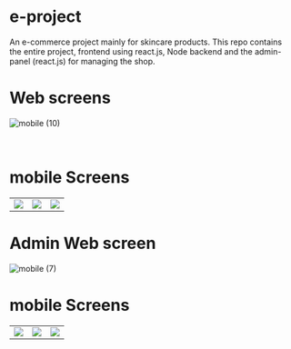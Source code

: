 # e-project

An e-commerce project mainly for skincare products. This repo contains the entire project, frontend using react.js, Node backend and the admin-panel (react.js) for managing the shop.
<br>

# Web screens

![mobile (10)](https://user-images.githubusercontent.com/100992913/214208262-006206fb-025d-4a90-9ddb-7012ee864f00.png)

<br>

# mobile Screens
 <table>
  <tr>
    <td><img src="https://user-images.githubusercontent.com/100992913/214208012-8af2f4f2-ddd9-43cb-b788-f1cd6a8ab84f.png"></td>
    <td><img src="https://user-images.githubusercontent.com/100992913/213595119-be83f643-99fa-4cee-8e1b-d5c00da3292c.png"></td>
    <td><img src="https://user-images.githubusercontent.com/100992913/213595916-e3771cf4-2b7c-458e-95eb-a937fe92acda.png"></td>
  </tr>
 </table>



# Admin Web screen
![mobile (7)](https://user-images.githubusercontent.com/100992913/213594293-b3201fb1-7fbf-4c41-8544-d6c7781fab8c.png)

# mobile Screens 

 <table>
  <tr>
    <td><img src="https://user-images.githubusercontent.com/100992913/213596570-449c560e-5802-4e0a-9b54-a7aa3d576bbd.png"></td>
    <td><img src="https://user-images.githubusercontent.com/100992913/213593448-c26b3045-fc46-49d5-84fa-ab2cb30ea1ce.png"></td>
    <td><img src="https://user-images.githubusercontent.com/100992913/213592986-c4688033-8c3f-4a7e-a5ec-2aa90c59f8b2.png"></td>
  </tr>
 </table>




